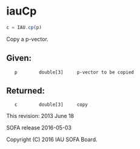 # iauCp

```js
c = IAU.cp(p)
```

Copy a p-vector.

## Given:
```
   p        double[3]     p-vector to be copied
```

## Returned:
```
   c        double[3]     copy
```

This revision:  2013 June 18

SOFA release 2016-05-03

Copyright (C) 2016 IAU SOFA Board.